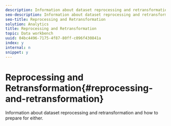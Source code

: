 ```yaml
---
description: Information about dataset reprocessing and retransformation and how to prepare for either.
seo-description: Information about dataset reprocessing and retransformation and how to prepare for either.
seo-title: Reprocessing and Retransformation
solution: Analytics
title: Reprocessing and Retransformation
topic: Data workbench
uuid: 04bc4496-7175-4f87-80ff-c096f430841a
index: y
internal: n
snippet: y
---
```


# Reprocessing and Retransformation{#reprocessing-and-retransformation}

Information about dataset reprocessing and retransformation and how to prepare for either.


